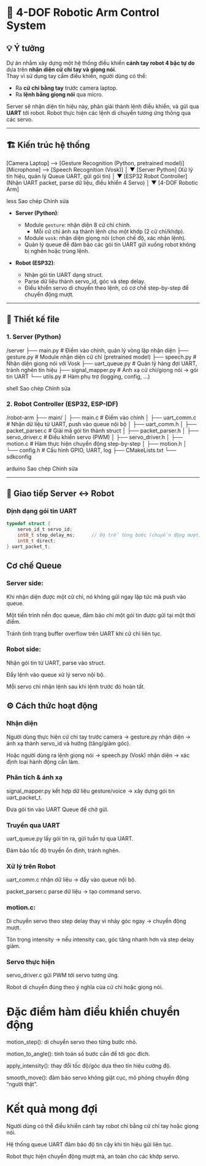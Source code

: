 # 🤖 4-DOF Robotic Arm Control System

## 💡 Ý tưởng
Dự án nhằm xây dựng một hệ thống điều khiển **cánh tay robot 4 bậc tự do** dựa trên **nhận diện cử chỉ tay và giọng nói**.  
Thay vì sử dụng tay cầm điều khiển, người dùng có thể:
- Ra **cử chỉ bằng tay** trước camera laptop.  
- Ra **lệnh bằng giọng nói** qua micro.  

Server sẽ nhận diện tín hiệu này, phân giải thành lệnh điều khiển, và gửi qua **UART** tới robot. Robot thực hiện các lệnh di chuyển tương ứng thông qua các servo.

---

## 🏗️ Kiến trúc hệ thống

[Camera Laptop] --> [Gesture Recognition (Python, pretrained model)]
[Microphone] --> [Speech Recognition (Vosk)]
│
▼
[Server Python]
(Xử lý tín hiệu, quản lý Queue UART, gửi gói tin)
│
▼
[ESP32 Robot Controller]
(Nhận UART packet, parse dữ liệu, điều khiển 4 Servo)
│
▼
[4-DOF Robotic Arm]

less
Sao chép
Chỉnh sửa

- **Server (Python)**:  
  - Module `gesture`: nhận diện 8 cử chỉ chính.  
    - Mỗi cử chỉ ánh xạ thành lệnh cho một khớp (2 cử chỉ/khớp).  
  - Module `vosk`: nhận diện giọng nói (chọn chế độ, xác nhận lệnh).  
  - Quản lý queue để đảm bảo các gói tin UART gửi xuống robot không bị nghẽn hoặc trùng lệnh.  

- **Robot (ESP32)**:  
  - Nhận gói tin UART dạng struct.  
  - Parse dữ liệu thành servo_id, góc và step delay.  
  - Điều khiển servo di chuyển theo lệnh, có cơ chế step-by-step để chuyển động mượt.

---

## 📂 Thiết kế file

### 1. Server (Python)
/server
├── main.py # Điểm vào chính, quản lý vòng lặp nhận diện
├── gesture.py # Module nhận diện cử chỉ (pretrained model)
├── speech.py # Nhận diện giọng nói với Vosk
├── uart_queue.py # Quản lý hàng đợi UART, tránh nghẽn tín hiệu
├── signal_mapper.py # Ánh xạ cử chỉ/giọng nói -> gói tin UART
└── utils.py # Hàm phụ trợ (logging, config, ...)

shell
Sao chép
Chỉnh sửa

### 2. Robot Controller (ESP32, ESP-IDF)
/robot-arm
├── main/
│ ├── main.c # Điểm vào chính
│ ├── uart_comm.c # Nhận dữ liệu từ UART, push vào queue nội bộ
│ ├── uart_comm.h
│ ├── packet_parser.c # Giải mã gói tin thành struct
│ ├── packet_parser.h
│ ├── servo_driver.c # Điều khiển servo (PWM)
│ ├── servo_driver.h
│ ├── motion.c # Hàm thực hiện chuyển động step-by-step
│ ├── motion.h
│ └── config.h # Cấu hình GPIO, UART, log
├── CMakeLists.txt
└── sdkconfig

arduino
Sao chép
Chỉnh sửa

---

## 🔗 Giao tiếp Server ↔ Robot

### Định dạng gói tin UART
```c
typedef struct {
    servo_id_t servo_id;  
    int8_t step_delay_ms;      // Độ trễ từng bước (chuyển động mượt)
    int8_t direct;             
} uart_packet_t;
```
## Cơ chế Queue
### Server side:

Khi nhận diện được một cử chỉ, nó không gửi ngay lập tức mà push vào queue.

Một tiến trình nền đọc queue, đảm bảo chỉ một gói tin được gửi tại một thời điểm.

Tránh tình trạng buffer overflow trên UART khi cử chỉ liên tục.

### Robot side:

Nhận gói tin từ UART, parse vào struct.

Đẩy lệnh vào queue xử lý servo nội bộ.

Mỗi servo chỉ nhận lệnh sau khi lệnh trước đó hoàn tất.

## ⚙️ Cách thức hoạt động
### Nhận diện

Người dùng thực hiện cử chỉ tay trước camera → gesture.py nhận diện → ánh xạ thành servo_id và hướng (tăng/giảm góc).

Hoặc người dùng ra lệnh giọng nói → speech.py (Vosk) nhận diện → xác định loại hành động cần làm.

### Phân tích & ánh xạ

signal_mapper.py kết hợp dữ liệu gesture/voice → xây dựng gói tin uart_packet_t.

Đưa gói tin vào UART Queue để chờ gửi.

### Truyền qua UART

uart_queue.py lấy gói tin ra, gửi tuần tự qua UART.

Đảm bảo tốc độ truyền ổn định, tránh nghẽn.

### Xử lý trên Robot

uart_comm.c nhận dữ liệu → đẩy vào queue nội bộ.

packet_parser.c parse dữ liệu → tạo command servo.

### motion.c:

Di chuyển servo theo step delay thay vì nhảy góc ngay → chuyển động mượt.

Tôn trọng intensity → nếu intensity cao, góc tăng nhanh hơn và step delay giảm.

### Servo thực hiện

servo_driver.c gửi PWM tới servo tương ứng.

Robot di chuyển đúng theo ý nghĩa của cử chỉ hoặc giọng nói.

# Đặc điểm hàm điều khiển chuyển động
motion_step(): di chuyển servo theo từng bước nhỏ.

motion_to_angle(): tính toán số bước cần để tới góc đích.

apply_intensity(): thay đổi tốc độ/góc dựa theo tín hiệu cường độ.

smooth_move(): đảm bảo servo không giật cục, mô phỏng chuyển động “người thật”.

# Kết quả mong đợi
Người dùng có thể điều khiển cánh tay robot chỉ bằng cử chỉ tay hoặc giọng nói.

Hệ thống queue UART đảm bảo độ tin cậy khi tín hiệu gửi liên tục.

Robot thực hiện chuyển động mượt mà, an toàn cho các khớp servo.

